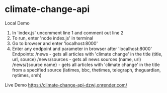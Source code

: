 # climate-change-api

Local Demo
1. In 'index.js' uncomment line 1 and comment out line 2
1. To run, enter 'node index.js' in terminal
2. Go to browser and enter 'localhost:8000'
3. Enter any endpoint and parameter in browser after 'localhost:8000' 
    Endpoints: 
        /news - gets all articles with 'climate change' in the title (title, url, source)
        /news/sources - gets all news sources (name, url) 
        /news/{source name} - gets all articles with 'climate change' in the title from a specified source (latimes, bbc, thetimes, telegraph, theguardian, nytimes, smh)

Live Demo
https://climate-change-api-dzwj.onrender.com/
